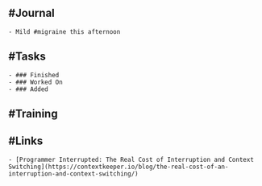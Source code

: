 ## #Journal
	- Mild #migraine this afternoon
## #Tasks
	- ### Finished
	- ### Worked On
	- ### Added
## #Training
## #Links
	- [Programmer Interrupted: The Real Cost of Interruption and Context Switching](https://contextkeeper.io/blog/the-real-cost-of-an-interruption-and-context-switching/)